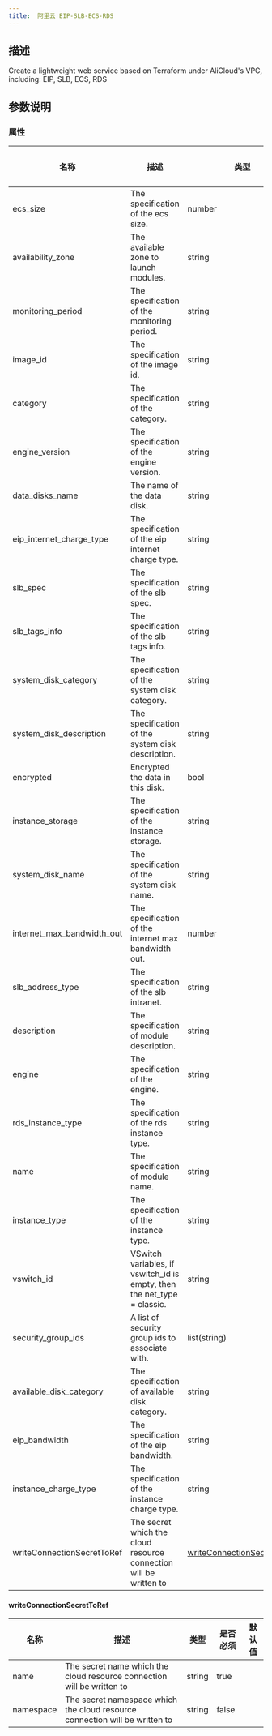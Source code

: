 ```yaml
---
title:  阿里云 EIP-SLB-ECS-RDS
---
```


## 描述

Create a lightweight web service based on Terraform under AliCloud's VPC, including: EIP, SLB, ECS, RDS

## 参数说明


### 属性

 名称 | 描述 | 类型 | 是否必须 | 默认值 
 ------------ | ------------- | ------------- | ------------- | ------------- 
 ecs_size | The specification of the ecs size. | number | false |  
 availability_zone | The available zone to launch modules. | string | false |  
 monitoring_period | The specification of the monitoring period. | string | false |  
 image_id | The specification of the image id. | string | false |  
 category | The specification of the category. | string | false |  
 engine_version | The specification of the engine version. | string | false |  
 data_disks_name | The name of the data disk. | string | false |  
 eip_internet_charge_type | The specification of the eip internet charge type. | string | false |  
 slb_spec | The specification of the slb spec. | string | false |  
 slb_tags_info | The specification of the slb tags info. | string | false |  
 system_disk_category | The specification of the system disk category. | string | false |  
 system_disk_description | The specification of the system disk description. | string | false |  
 encrypted | Encrypted the data in this disk. | bool | false |  
 instance_storage | The specification of the instance storage. | string | false |  
 system_disk_name | The specification of the system disk name. | string | false |  
 internet_max_bandwidth_out | The specification of the internet max bandwidth out. | number | false |  
 slb_address_type | The specification of the slb intranet. | string | false |  
 description | The specification of module description. | string | false |  
 engine | The specification of the engine. | string | false |  
 rds_instance_type | The specification of the rds instance type. | string | false |  
 name | The specification of module name. | string | false |  
 instance_type | The specification of the instance type. | string | false |  
 vswitch_id | VSwitch variables, if vswitch_id is empty, then the net_type = classic. | string | false |  
 security_group_ids | A list of security group ids to associate with. | list(string) | false |  
 available_disk_category | The specification of available disk category. | string | false |  
 eip_bandwidth | The specification of the eip bandwidth. | string | false |  
 instance_charge_type | The specification of the instance charge type. | string | false |  
 writeConnectionSecretToRef | The secret which the cloud resource connection will be written to | [writeConnectionSecretToRef](#writeConnectionSecretToRef) | false |  


#### writeConnectionSecretToRef

 名称 | 描述 | 类型 | 是否必须 | 默认值 
 ------------ | ------------- | ------------- | ------------- | ------------- 
 name | The secret name which the cloud resource connection will be written to | string | true |  
 namespace | The secret namespace which the cloud resource connection will be written to | string | false |  
